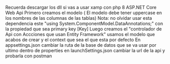 Recuerda descargar los dll si vas a usar xamp con php 8
ASP.NET Core Web Api
Primero creamos el modelo ( El modelo debe tener uppercase en los nombres de las columnas de las tablas)
Nota: no olvidar usar esta dependencia este "using System.ComponentModel.DataAnnotations;" con la propiedad que sea primary key [Key]
Luego creamos el "controlador de Api  con Accciones que usan Entity Framework" usamos el modelo que acabos de crear y el context que sea el que esta por defecto
En appsettings.json cambiar la ruta de la base de datos que se va usar
por ultimo dentro de properties en launchSettings.json cambiar la url de la api y probarla con postman
